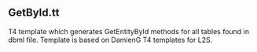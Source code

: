 GetById.tt
----------

T4 template which generates GetEntityById methods for all tables found in dbml file.
Template is based on DamienG T4 templates for L2S.